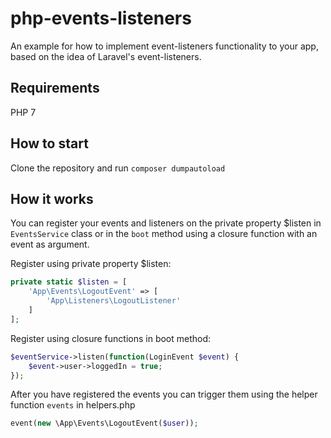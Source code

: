 # php-events-listeners
An example for how to implement event-listeners functionality to your app, based on the idea of Laravel's event-listeners.

## Requirements
PHP 7

## How to start
Clone the repository and run `composer dumpautoload`

## How it works
You can register your events and listeners on the private property $listen in `EventsService` class or in the `boot` method
using a closure function with an event as argument.

Register using private property $listen:
```php
private static $listen = [
    'App\Events\LogoutEvent' => [
        'App\Listeners\LogoutListener'
    ]
];
```

Register using closure functions in boot method:
```php
$eventService->listen(function(LoginEvent $event) {
    $event->user->loggedIn = true;
});
```

After you have registered the events you can trigger them using the helper function `events` in helpers.php
```php
event(new \App\Events\LogoutEvent($user));
```